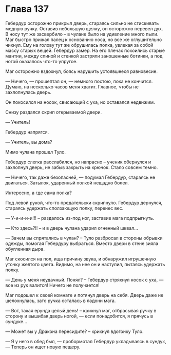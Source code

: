 # Глава 137

Гебердур осторожно прикрыл дверь, стараясь сильно не стискивать медную ручку. Оставив небольшую щелку, он осторожно перевел дух. В носу тут же засвербило – в чулане было на удивление много пыли. Маг быстро прижал палец к основанию носа, но все же оглушительно чихнул. Ему на голову тут же обрушилась полка, увлекая за собой массу старых вещей. Гебердур замер. На его плечах покоились старые мантии, между спиной и стенкой застряли заношенные ботинки, а под ногой оказалось что-то упругое.

Маг осторожно вздохнул, боясь нарушить устоявшееся равновесие.

— Ничего, — прошептал он, — немного постою, пока не кончится. Думаю, на несколько часов меня хватит. Главное, чтобы не захлопнулась дверь.

Он покосился на носок, свисающий с уха, но оставался недвижим.

Снизу раздался скрип открываемой двери.

— Учитель!

Гебердур напрягся.

— Учитель, вы дома?

Мимо чулана прошел Туло.

Гебердур слегка расслабился, но напрасно – ученик обернулся и захлопнул дверь, не забыв закрыть на крючок. Стало совсем темно.

— Ничего, так даже безопасней, — подумал Гебердур, стараясь не двигаться. Затылок, ударенный полкой нещадно болел.

Интересно, а где сама полка?

Под левой рукой, что-то предательски скрипнуло. Гебердур дернулся, стараясь удержать сползающую полку, перенес вес.

— У-и-и-и-и!!! – раздалось из-под ног, заставив мага подпрыгнуть.

— Кто здесь?!! – и в дверь чулана ударил огненный шквал…

— Зачем вы спрятались в чулан? – Туло разбросал в стороны обрывки одежды, помогая Гебердуру выбраться. Вместо двери в стене зияла обугленная дыра.

Маг скосился на пол, ища причину звука, и обнаружил игрушечную уточку желтого цвета. Видимо, на нее он и наступил, пытаясь удержать полку.

— День у меня неудачный. Понял? – Гебердур стряхнул носок с уха, — все из рук валится! Ничего не получается!

Маг подошел к своей комнате и потянул дверь на себя. Дверь даже не шелохнулась, зато ручка осталась в ладони мага.

— Вот, такая ерунда целый день! – крикнул маг, отбрасывая ручку в сторону и вышибая дверь ногой, — если понадобится, я прячусь в сундуке…

— Может вы у Дракона пересидите? – крикнул вдогонку Туло.

— Я у него в обед был, — пробормотал Гебердур укладываясь в сундук, — Теперь он ищет новую пещеру.

